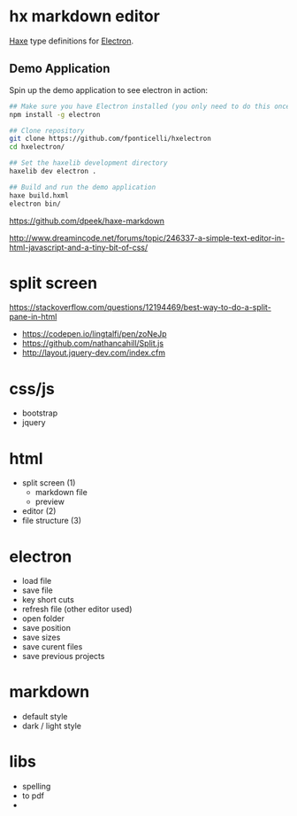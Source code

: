 # hx markdown editor

[Haxe](https://haxe.org/) type definitions for [Electron](http://electron.atom.io/).



## Demo Application

Spin up the demo application to see electron in action:

```sh
## Make sure you have Electron installed (you only need to do this once)
npm install -g electron

## Clone repository
git clone https://github.com/fponticelli/hxelectron
cd hxelectron/

## Set the haxelib development directory
haxelib dev electron .

## Build and run the demo application
haxe build.hxml
electron bin/
```





<https://github.com/dpeek/haxe-markdown>


<http://www.dreamincode.net/forums/topic/246337-a-simple-text-editor-in-html-javascript-and-a-tiny-bit-of-css/>


# split screen

<https://stackoverflow.com/questions/12194469/best-way-to-do-a-split-pane-in-html>

- <https://codepen.io/lingtalfi/pen/zoNeJp>
- <https://github.com/nathancahill/Split.js>
- <http://layout.jquery-dev.com/index.cfm>

# css/js

- bootstrap
- jquery


# html

- split screen (1)
  - markdown file
  - preview
- editor (2)
- file structure (3)


# electron


- load file
- save file
- key short cuts
- refresh file (other editor used)
- open folder
- save position
- save sizes
- save curent files
- save previous projects

# markdown

- default style
- dark / light style



# libs

- spelling
- to pdf
-




